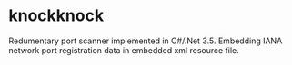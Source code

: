 knockknock
==========

Redumentary port scanner implemented in C#/.Net 3.5. Embedding IANA network port registration data in embedded xml resource file. 
